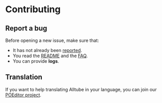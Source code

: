# Contributing

## Report a bug

Before opening a new issue, make sure that:

* It has not already been [reported](https://github.com/Rudloff/alltube/issues).
* You read the [README](README.md) and the [FAQ](resources/FAQ.md).
* You can provide **logs**.

## Translation

If you want to help translating Alltube in your language, you can join our [POEditor project](https://poeditor.com/join/project/GJmE0wN7Xw).
